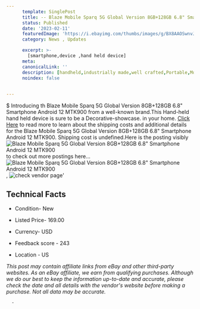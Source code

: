```yaml
---
      template: SinglePost
      title: -- Blaze Mobile Sparq 5G Global Version 8GB+128GB 6.8" Smartphone Android 12 MTK900
      status: Published
      date: '2023-02-11'
      featuredImage: 'https://i.ebayimg.com/thumbs/images/g/BX8AAOSwnvJjrj~p/s-l225.jpg'
      category: News , Updates

      excerpt: >-
        [smartphone,device ,hand held device]
      meta:
      canonicalLink: ''
      description: [handheld,industrially made,well crafted,Portable,Mobile,Compact,Convenient,Lightweight,Maneuverable,Man-portable,Miniature,Carriable,Hand-held,Light,Holdable,Transportable,Mobile device,Pocket-sized,On-the-go,Wireless,Cordless,Compact size,Convenient size, smartphone,device ,hand held device]
      noindex: false
      

---
```

$
      Introducing th Blaze Mobile Sparq 5G Global Version 8GB+128GB 6.8" Smartphone Android 12 MTK900 from a well-known brand.This Hand-held hand held device is sure to be a Decorative-showcase. in your home. [Click Here](https://www.ebay.com/itm/304746772802?hash=item46f452b942%3Ag%3ABX8AAOSwnvJjrj%7Ep&mkevt=1&mkcid=1&mkrid=711-53200-19255-0&campid=%253CePNCampaignId%253E&customid=%253CreferenceId%253E&toolid=10049) to read more to learn about the shipping costs and additional details for the Blaze Mobile Sparq 5G Global Version 8GB+128GB 6.8" Smartphone Android 12 MTK900. Shipping cost is undefined.Here is the posting visibly ![Blaze Mobile Sparq 5G Global Version 8GB+128GB 6.8" Smartphone Android 12 MTK900](https://i.ebayimg.com/thumbs/images/g/BX8AAOSwnvJjrj~p/s-l225.jpg) to check out more postings here... ![Blaze Mobile Sparq 5G Global Version 8GB+128GB 6.8" Smartphone Android 12 MTK900](https://i.ebayimg.com/images/g/BX8AAOSwnvJjrj~p/s-l1600.jpg), ![check vendor page](https://origin-galleryplus.ebayimg.com/ws/web/304746772802_2_0_1/225x225.jpg,https://origin-galleryplus.ebayimg.com/ws/web/304746772802_3_0_1/225x225.jpg,https://origin-galleryplus.ebayimg.com/ws/web/304746772802_4_0_1/225x225.jpg,https://origin-galleryplus.ebayimg.com/ws/web/304746772802_5_0_1/225x225.jpg,https://origin-galleryplus.ebayimg.com/ws/web/304746772802_6_0_1/225x225.jpg,https://origin-galleryplus.ebayimg.com/ws/web/304746772802_7_0_1/225x225.jpg,https://origin-galleryplus.ebayimg.com/ws/web/304746772802_8_0_1/225x225.jpg,https://origin-galleryplus.ebayimg.com/ws/web/304746772802_9_0_1/225x225.jpg,https://origin-galleryplus.ebayimg.com/ws/web/304746772802_10_0_1/225x225.jpg,https://origin-galleryplus.ebayimg.com/ws/web/304746772802_11_0_1/225x225.jpg,https://origin-galleryplus.ebayimg.com/ws/web/304746772802_12_0_1/225x225.jpg,https://origin-galleryplus.ebayimg.com/ws/web/304746772802_13_0_1/225x225.jpg)'

      

 ## Technical Facts 



     
      

 - Condition- New 


      

 - Listed Price- 169.00 


      

 - Currency- USD 


      

 - Feedback score - 243 


      

 - Location - US 


      
      

 *_This post may contain affiliate links from eBay and other third-party websites. As an eBay affiliate, we earn from qualifying purchases. Although we do our best to keep the information up-to-date and accurate, please check the date and all details with the vendor's website before making a purchase. Not all data may be accurate._*




      -

